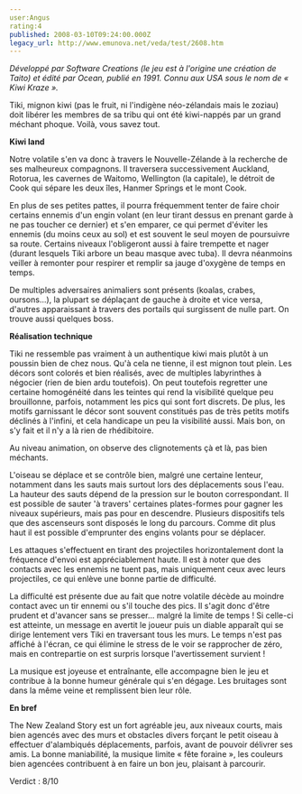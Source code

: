 ```yaml
---
user:Angus
rating:4
published: 2008-03-10T09:24:00.000Z
legacy_url: http://www.emunova.net/veda/test/2608.htm
---
```

_Développé par Software Creations (le jeu est à l'origine une création de Taito) et édité par Ocean, publié en 1991\. Connu aux USA sous le nom de « Kiwi Kraze »._  

  

  

Tiki, mignon kiwi (pas le fruit, ni l'indigène néo-zélandais mais le zoziau) doit libérer les membres de sa tribu qui ont été kiwi-nappés par un grand méchant phoque. Voilà, vous savez tout.  

  

**Kiwi land**  

  

Notre volatile s'en va donc à travers le Nouvelle-Zélande à la recherche de ses malheureux compagnons. Il traversera successivement Auckland, Rotorua, les cavernes de Waitomo, Wellington (la capitale), le détroit de Cook qui sépare les deux îles, Hanmer Springs et le mont Cook.  

En plus de ses petites pattes, il pourra fréquemment tenter de faire choir certains ennemis d'un engin volant (en leur tirant dessus en prenant garde à ne pas toucher ce dernier) et s'en emparer, ce qui permet d'éviter les ennemis (du moins ceux au sol) et est souvent le seul moyen de poursuivre sa route. Certains niveaux l'obligeront aussi à faire trempette et nager (durant lesquels Tiki arbore un beau masque avec tuba). Il devra néanmoins veiller à remonter pour respirer et remplir sa jauge d'oxygène de temps en temps.  

De multiples adversaires animaliers sont présents (koalas, crabes, oursons...), la plupart se déplaçant de gauche à droite et vice versa, d'autres apparaissant à travers des portails qui surgissent de nulle part. On trouve aussi quelques boss.  

  

**Réalisation technique**  

  

Tiki ne ressemble pas vraiment à un authentique kiwi mais plutôt à un poussin bien de chez nous. Qu'à cela ne tienne, il est mignon tout plein. Les décors sont colorés et bien réalisés, avec de multiples labyrinthes à négocier (rien de bien ardu toutefois). On peut toutefois regretter une certaine homogénéité dans les teintes qui rend la visibilité quelque peu brouillonne, parfois, notamment les pics qui sont fort discrets. De plus, les motifs garnissant le décor sont souvent constitués pas de très petits motifs déclinés à l'infini, et cela handicape un peu la visibilité aussi. Mais bon, on s'y fait et il n'y a là rien de rhédibitoire.  

Au niveau animation, on observe des clignotements çà et là, pas bien méchants.  

  

L'oiseau se déplace et se contrôle bien, malgré une certaine lenteur, notamment dans les sauts mais surtout lors des déplacements sous l'eau. La hauteur des sauts dépend de la pression sur le bouton correspondant. Il est possible de sauter 'à travers' certaines plates-formes pour gagner les niveaux supérieurs, mais pas pour en descendre. Plusieurs dispositifs tels que des ascenseurs sont disposés le long du parcours. Comme dit plus haut il est possible d'emprunter des engins volants pour se déplacer.  

Les attaques s'effectuent en tirant des projectiles horizontalement dont la fréquence d'envoi est appréciablement haute. Il est à noter que des contacts avec les ennemis ne tuent pas, mais uniquement ceux avec leurs projectiles, ce qui enlève une bonne partie de difficulté.  

La difficulté est présente due au fait que notre volatile décède au moindre contact avec un tir ennemi ou s'il touche des pics. Il s'agit donc d'être prudent et d'avancer sans se presser... malgré la limite de temps ! Si celle-ci est atteinte, un message en avertit le joueur puis un diable apparaît qui se dirige lentement vers Tiki en traversant tous les murs. Le temps n'est pas affiché à l'écran, ce qui élimine le stress de le voir se rapprocher de zéro, mais en contrepartie on est surpris lorsque l'avertissement survient !  

  

La musique est joyeuse et entraînante, elle accompagne bien le jeu et contribue à la bonne humeur générale qui s'en dégage. Les bruitages sont dans la même veine et remplissent bien leur rôle.  

  

**En bref**  

  

The New Zealand Story est un fort agréable jeu, aux niveaux courts, mais bien agencés avec des murs et obstacles divers forçant le petit oiseau à effectuer d'alambiqués déplacements, parfois, avant de pouvoir délivrer ses amis. La bonne maniabilité, la musique limite « fête foraine », les couleurs bien agencées contribuent à en faire un bon jeu, plaisant à parcourir.  

  

Verdict : 8/10